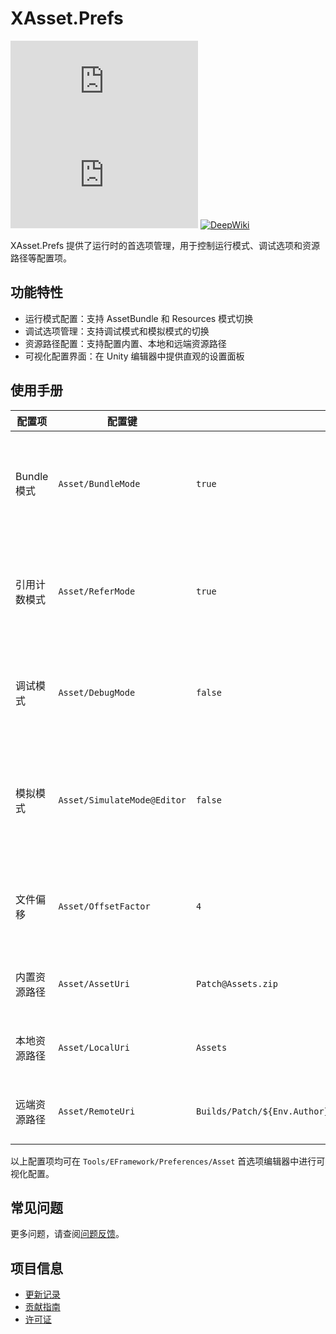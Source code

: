 # XAsset.Prefs

[![Version](https://img.shields.io/npm/v/org.eframework.u3d.res)](https://www.npmjs.com/package/org.eframework.u3d.res)
[![Downloads](https://img.shields.io/npm/dm/org.eframework.u3d.res)](https://www.npmjs.com/package/org.eframework.u3d.res)
[![DeepWiki](https://img.shields.io/badge/DeepWiki-Explore-blue)](https://deepwiki.com/eframework-org/U3D.RES)

XAsset.Prefs 提供了运行时的首选项管理，用于控制运行模式、调试选项和资源路径等配置项。

## 功能特性

- 运行模式配置：支持 AssetBundle 和 Resources 模式切换
- 调试选项管理：支持调试模式和模拟模式的切换
- 资源路径配置：支持配置内置、本地和远端资源路径
- 可视化配置界面：在 Unity 编辑器中提供直观的设置面板

## 使用手册

| 配置项 | 配置键 | 默认值 | 功能说明 |
|--------|--------|--------|----------|
| Bundle 模式 | `Asset/BundleMode` | `true` | 控制是否启用 AssetBundle 模式，启用后将从打包的资源文件加载资源 |
| 引用计数模式 | `Asset/ReferMode` | `true` | 控制是否启用引用计数模式，启用后会自动跟踪资源引用，确保资源正确释放 |
| 调试模式 | `Asset/DebugMode` | `false` | 控制是否启用调试模式，启用后会输出详细的资源加载和释放日志 |
| 模拟模式 | `Asset/SimulateMode@Editor` | `false` | 控制是否启用模拟模式，仅在编辑器中可用，模拟 AssetBundle 的资源加载行为 |
| 文件偏移 | `Asset/OffsetFactor` | `4` | 设置资源包的头部偏移算子，用于进行简单的 AssetBundle 资源加密 |
| 内置资源路径 | `Asset/AssetUri` | `Patch@Assets.zip` | 设置资源包的内置路径，用于打包时的处理 |
| 本地资源路径 | `Asset/LocalUri` | `Assets` | 设置资源包的本地路径，用于运行时的加载 |
| 远端资源路径 | `Asset/RemoteUri` | `Builds/Patch/${Env.Author}/${Env.Version}/${Env.Platform}/Assets` | 设置资源包的远端路径，用于运行时的下载 |

以上配置项均可在 `Tools/EFramework/Preferences/Asset` 首选项编辑器中进行可视化配置。

## 常见问题

更多问题，请查阅[问题反馈](../CONTRIBUTING.md#问题反馈)。

## 项目信息

- [更新记录](../CHANGELOG.md)
- [贡献指南](../CONTRIBUTING.md)
- [许可证](../LICENSE.md)